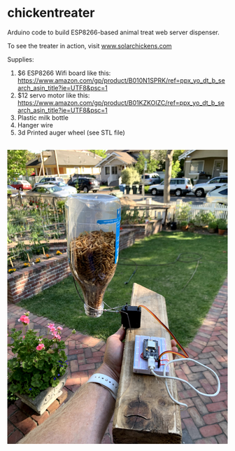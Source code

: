 # chickentreater
Arduino code to build ESP8266-based animal treat web server dispenser.

To see the treater in action, visit www.solarchickens.com

Supplies:
1. $6 ESP8266 Wifi board like this:
https://www.amazon.com/gp/product/B010N1SPRK/ref=ppx_yo_dt_b_search_asin_title?ie=UTF8&psc=1
2. $12 servo motor like this:
https://www.amazon.com/gp/product/B01KZKOIZC/ref=ppx_yo_dt_b_search_asin_title?ie=UTF8&psc=1
3. Plastic milk bottle
4. Hanger wire
5. 3d Printed auger wheel (see STL file)
<br>
<img src="img_4035.jpg">
